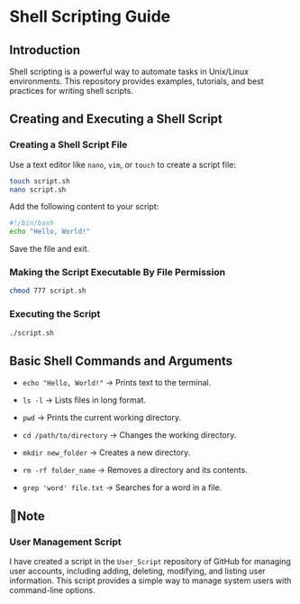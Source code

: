 # Shell Scripting Guide


##  Introduction
Shell scripting is a powerful way to automate tasks in Unix/Linux environments. This repository provides examples, tutorials, and best practices for writing shell scripts.


##  Creating and Executing a Shell Script

### **Creating a Shell Script File**
Use a text editor like `nano`, `vim`, or `touch` to create a script file:
```bash
touch script.sh
nano script.sh
```
Add the following content to your script:
```bash
#!/bin/bash
echo "Hello, World!"
```
Save the file and exit.

### **Making the Script Executable By File Permission**
```bash
chmod 777 script.sh
```

### **Executing the Script**
```bash
./script.sh
```

##  Basic Shell Commands and Arguments
- `echo "Hello, World!"` → Prints text to the terminal.
- `ls -l` → Lists files in long format.
- `pwd` → Prints the current working directory.
- `cd /path/to/directory` → Changes the working directory.
- `mkdir new_folder` → Creates a new directory.
- `rm -rf folder_name` → Removes a directory and its contents.

- `grep 'word' file.txt` → Searches for a word in a file.

## **📌Note**
### **User Management Script**

I have created a script in the `User_Script` repository of GitHub for managing user accounts, including adding, deleting, modifying, and listing user information. This script provides a simple way to manage system users with command-line options.




